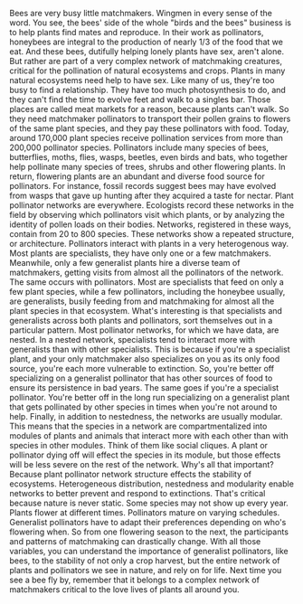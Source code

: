 
Bees are very busy little matchmakers.
Wingmen in every sense of the word.
You see, the bees&#39; side of the whole &quot;birds and the bees&quot; business
is to help plants find mates and reproduce.
In their work as pollinators,
honeybees are integral to the production
of nearly 1/3 of the food that we eat.
And these bees,
dutifully helping lonely plants have sex,
aren&#39;t alone.
But rather are part of a very complex network
of matchmaking creatures,
critical for the pollination of natural ecosystems and crops.
Plants in many natural ecosystems need help to have sex.
Like many of us, they&#39;re too busy to find a relationship.
They have too much photosynthesis to do,
and they can&#39;t find the time to evolve feet
and walk to a singles bar.
Those places are called meat markets for a reason,
because plants can&#39;t walk.
So they need matchmaker pollinators
to transport their pollen grains
to flowers of the same plant species,
and they pay these pollinators with food.
Today, around 170,000 plant species
receive pollination services
from more than 200,000 pollinator species.
Pollinators include many species of bees,
butterflies, moths, flies, wasps, beetles, even birds and bats,
who together help pollinate many species of trees,
shrubs and other flowering plants.
In return, flowering plants are an abundant and diverse food source for pollinators.
For instance, fossil records suggest
bees may have evolved from wasps that gave up hunting
after they acquired a taste for nectar.
Plant pollinator networks are everywhere.
Ecologists record these networks in the field
by observing which pollinators visit which plants,
or by analyzing the identity of pollen loads on their bodies.
Networks, registered in these ways,
contain from 20 to 800 species.
These networks show a repeated structure, or architecture.
Pollinators interact with plants in a very heterogenous way.
Most plants are specialists,
they have only one or a few matchmakers.
Meanwhile, only a few generalist plants
hire a diverse team of matchmakers,
getting visits from almost all the pollinators of the network.
The same occurs with pollinators.
Most are specialists that feed on only a few plant species,
while a few pollinators, including the honeybee usually,
are generalists, busily feeding from and matchmaking for
almost all the plant species in that ecosystem.
What&#39;s interesting is that specialists and generalists
across both plants and pollinators,
sort themselves out in a particular pattern.
Most pollinator networks, for which we have data, are nested.
In a nested network, specialists tend to interact more
with generalists than with other specialists.
This is because if you&#39;re a specialist plant,
and your only matchmaker also specializes on you
as its only food source,
you&#39;re each more vulnerable to extinction.
So, you&#39;re better off specializing on a generalist pollinator
that has other sources of food
to ensure its persistence in bad years.
The same goes if you&#39;re a specialist pollinator.
You&#39;re better off in the long run
specializing on a generalist plant
that gets pollinated by other species
in times when you&#39;re not around to help.
Finally, in addition to nestedness,
the networks are usually modular.
This means that the species in a network
are compartmentalized into modules of plants and animals
that interact more with each other
than with species in other modules.
Think of them like social cliques.
A plant or pollinator dying off
will effect the species in its module,
but those effects will be less severe on the rest of the network.
Why&#39;s all that important?
Because plant pollinator network structure effects the stability of ecosystems.
Heterogeneous distribution, nestedness and modularity
enable networks to better prevent and respond to extinctions.
That&#39;s critical because nature is never static.
Some species may not show up every year.
Plants flower at different times.
Pollinators mature on varying schedules.
Generalist pollinators have to adapt their preferences
depending on who&#39;s flowering when.
So from one flowering season to the next,
the participants and patterns of matchmaking
can drastically change.
With all those variables,
you can understand the importance of generalist pollinators,
like bees, to the stability of not only a crop harvest,
but the entire network of plants and pollinators
we see in nature, and rely on for life.
Next time you see a bee fly by,
remember that it belongs to a complex network of matchmakers
critical to the love lives of plants all around you.
